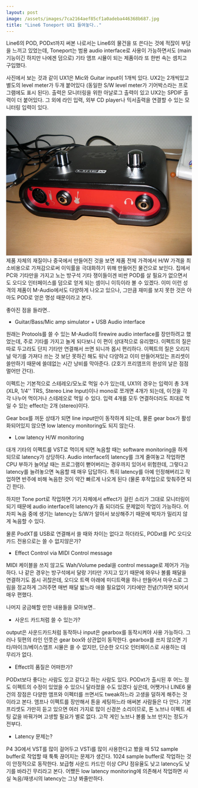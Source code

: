 ```yaml
---
layout: post
image: /assets/images/7ca2164aef85cf1a0adeba446368b687.jpg
title: "Line6 Toneport UX1 들여놓다.."
---
```


Line6의 POD, PODxt까지 써본 나로서는 Line6의 물건을 또 쓴다는 것에 적잖이 부담을 느끼고 있었는데, Toneport는 범용 audio interface로 사용이 가능하면서도 (main 기능이긴 하지만 나에겐 덤으로) 기타 앰프 시뮬이 되는 제품이라 또 한번 속는 셈치고 구입했다.

사진에서 보는 것과 같이 UX1은 Mic와 Guitar input이 1개씩 있다. UX2는 2개씩있고 별도의 level meter가 두개 붙어있다 (동일한 S/W level meter가 기어박스라는 프로그램에도 표시 된다). 출력은 모니터링을 위한 아날로그 출력이 있고 UX2는 SPDIF 출력이 더 붙어있다. 그 외에 라인 입력, 외부 CD player나 믹서출력을 연결할 수 있는 모니터링 입력이 있다.

![image](/assets/images/7ca2164aef85cf1a0adeba446368b687.jpg)
제품 자체의 재질이나 중국에서 만들어진 것을 보면 제품 전체 가격에서 H/W 가격을 최소비용으로 가져감으로써 이익률을 극대화하기 위해 만들어진 물건으로 보인다. 집에서 PC와 기타만을 가지고 노는 방구석 기타 쟁이들이겐 비싼 POD를 살 필요가 없으면서도 오디오 인터페이스를 덤으로 얻게 되는 셈이니 이득이라 볼 수 있겠다. 이미 이런 성격의 제품이 M-Audio에서도 다양하게 나오고 있으나, 그만큼 재미를 보지 못한 것은 아마도 POD로 얻은 명성 때문이라고 본다.

좋아진 점을 들라면..

- Guitar/Bass/Mic amp simulator + USB Audio interface

원래는 Protools를 쓸 수 있는 M-Audio의 firewire audio interface를 장만하려고 했었는데, 주로 기타를 가지고 놀게 되다보니 이 편이 상대적으로 유리했다. 이펙트의 질은 따로 두고라도 단지 기타만 연결해서 쓰면 되니까 몹시 편리하다. 이펙트의 질은 오리지널 악기를 가져다 쓰는 것 보단 못하긴 해도 워낙 다양하고 이미 만들어져있는 프리셋이 쓸만하기 때문에 쓸데없는 시간 낭비를 막아준다. (2호기 프리앰프의 완성의 날은 점점 멀어만 간다).

이펙트는 기본적으로 스테레오/모노로 먹일 수가 있는데, UX1의 경우는 입력이 총 3개 (XLR, 1/4'' TRS, Stereo Line Input)이나 mono로 쪼개면 4개가 되는데, 이것을 각각 나누어 먹이거나 스테레오로 먹일 수 있다. 입력 4개를 모두 연결하더라도 최대로 먹일 수 있는 effect는 2개 (stereo)이다.

Gear box를 꺼둔 상태가 되면 line input만이 동작하게 되는데, 물론 gear box가 활성화되어있지 않으면 low latency monitoring도 되지 않는다.

- Low latency H/W monitoring

대개 기타의 이펙트를 VST로 먹이게 되면 녹음할 때는 software monitoring을 하게 되므로 latency가 상당하다. Audio interface의 latency를 크게 줄여놓고 작업하면 CPU 부하가 늘어날 때는 프로그램이 뻗어버리는 경우까지 있어서 위험한데, 그렇다고 latency를 늘려놓으면 녹음할 때 매우 답답하다. 특히 latency를 아예 인정해버리고 작업하면 반주에 비해 녹음한 것이 약간 빠르게 나오게 된다 (물론 후작업으로 맞춰주면 되긴 한다).

하지만 Tone port로 작업하면 기기 자체에서 effect가 걸린 소리가 그대로 모니터링이 되기 때문에 audio interface의 latency가 좀 되더라도 문제없이 작업이 가능하다. 어차피 녹음 중에 생기는 latency는 S/W가 알아서 보상해주기 때문에 박자가 밀리지 않게 녹음할 수 있다.

물론 PodXT를 USB로 연결해서 쓸 때와 차이는 없다고 하더라도, PODxt를 PC 오디오 카드 전용으로는 쓸 수 없지않은가?

- Effect Control via MIDI Control message

MIDI 케이블을 쓰지 않고도 Wah/Volume pedal을 control message로 제어가 가능하다. 나 같은 경우는 방구석에서 달랑 기타만 가지고 있기 때문에 와우나 볼륨 패달을 연결하기도 몹시 귀찮은데, 오디오 트랙 아래에 미디트랙을 하나 만들어서 마우스로 그림을 정교하게 그려주면 매번 패달 밟느라 애쓸 필요없이 기타에만 전념(?)하면 되어서 매우 편했다.

나머지 궁금해할 만한 내용들을 모아보면..

- 사운드 카드처럼 쓸 수 있는가?

output은 사운드카드처럼 동작하나 input은 gearbox를 동작시켜야 사용 가능하다. 그러나 뒷편의 라인 인풋은 gear box와 상관없이 동작한다. gearbox를 쓰지 않으면 기타/마이크/베이스앰프 시뮬은 쓸 수 없지만, 단순한 오디오 인터페이스로 사용하는 데 무리가 없다.

- Effect의 품질은 어떠한가?

PODxt보다 좋다는 사람도 있고 같다고 하는 사람도 있다. PODxt가 출시된 후 어느 정도 이펙트의 수정이 있었을 수 있으니 달라졌을 수도 있겠다 싶은데, 어쨋거나 LINE6 물건의 장점은 다양한 앰프와 이펙터를 쓰면서도 tweak하느라 고생을 덜하게 해주는 것이라고 본다. 앰프나 이펙트를 장만해서 톤을 세팅하느라 애써본 사람들은 다 안다. 기본 프리셋도 가만히 듣고 있으면 여러 가지로 많이 신경쓴 소리이므로, 톤 노브나 이펙트 세팅 값을 바꿔가며 고생할 필요가 별로 없다. 고작 게인 노브나 볼륨 노브 만지는 정도가 전부다.

- Latency 문제는?

P4 3G에서 VST를 많이 걸어두고 VSTi를 많이 사용한다고 봤을 때 512 sample buffer로 작업할 때 툭툭 끊어지는 문제가 생긴다. 1024 sample buffer로 작업하는 것이 안정적으로 동작한다. 보급형 사운드 카드인 이상 CPU 점유율도 낮고 latency도 낮기를 바라긴 무리라고 본다. 어쨌든 low latency monitoring에 의존해서 작업하면 사실 녹음/재생시의 latency는 그냥 봐줄만하다.


